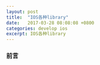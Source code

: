```yaml
---
layout: post
title:  "IOS各种library"
date:   2017-03-28 08:08:08 +0800
categories: develop ios
excerpt: IOS各种library
---
```


### 前言





